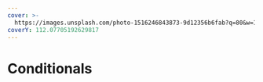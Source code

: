 ```yaml
---
cover: >-
  https://images.unsplash.com/photo-1516246843873-9d12356b6fab?q=80&w=1935&auto=format&fit=crop&ixlib=rb-4.0.3&ixid=M3wxMjA3fDB8MHxwaG90by1wYWdlfHx8fGVufDB8fHx8fA%3D%3D
coverY: 112.07705192629817
---
```


# Conditionals

